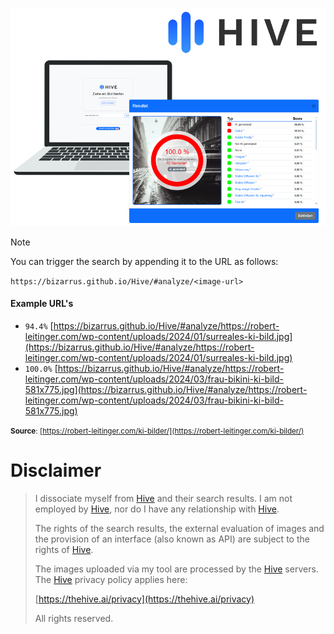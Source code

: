 [![PREVIEW]](https://bizarrus.github.io/Hive/)

> [!NOTE]
> 
> You can trigger the search by appending it to the URL as follows:
> 
> `https://bizarrus.github.io/Hive/#analyze/<image-url>`

#### Example URL's
- `94.4%` [https://bizarrus.github.io/Hive/#analyze/https://robert-leitinger.com/wp-content/uploads/2024/01/surreales-ki-bild.jpg](https://bizarrus.github.io/Hive/#analyze/https://robert-leitinger.com/wp-content/uploads/2024/01/surreales-ki-bild.jpg)
- `100.0%` [https://bizarrus.github.io/Hive/#analyze/https://robert-leitinger.com/wp-content/uploads/2024/03/frau-bikini-ki-bild-581x775.jpg](https://bizarrus.github.io/Hive/#analyze/https://robert-leitinger.com/wp-content/uploads/2024/03/frau-bikini-ki-bild-581x775.jpg)

<small>**Source**: [https://robert-leitinger.com/ki-bilder/](https://robert-leitinger.com/ki-bilder/)</small>

# Disclaimer
> I dissociate myself from [Hive](https://thehive.ai/about-us) and their search results.
> I am not employed by [Hive](https://thehive.ai/about-us), nor do I have any relationship with [Hive](https://thehive.ai/about-us).
> 
> The rights of the search results, the external evaluation of images and the provision of an interface (also known as API) are subject to the rights of [Hive](https://thehive.ai/about-us).
> 
> The images uploaded via my tool are processed by the [Hive](https://thehive.ai/about-us) servers. The [Hive](https://thehive.ai/about-us) privacy policy applies here:
> 
> [https://thehive.ai/privacy](https://thehive.ai/privacy)
> 
> All rights reserved.

[PREVIEW]: images/preview.png